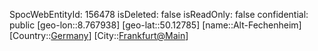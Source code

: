 ﻿---
location: [50.12785,8.767938]
type: Station
tags:
- geo/Station

---
SpocWebEntityId: 156478
isDeleted: false
isReadOnly: false
confidential: public
[geo-lon::8.767938]
[geo-lat::50.12785]
[name::Alt-Fechenheim]
[Country::[Germany](geo/Continent/Europe/Germany.md)]
[City::[Frankfurt@Main](geo/Continent/Europe/Germany/Hessen/Frankfurt@Main.md)]


